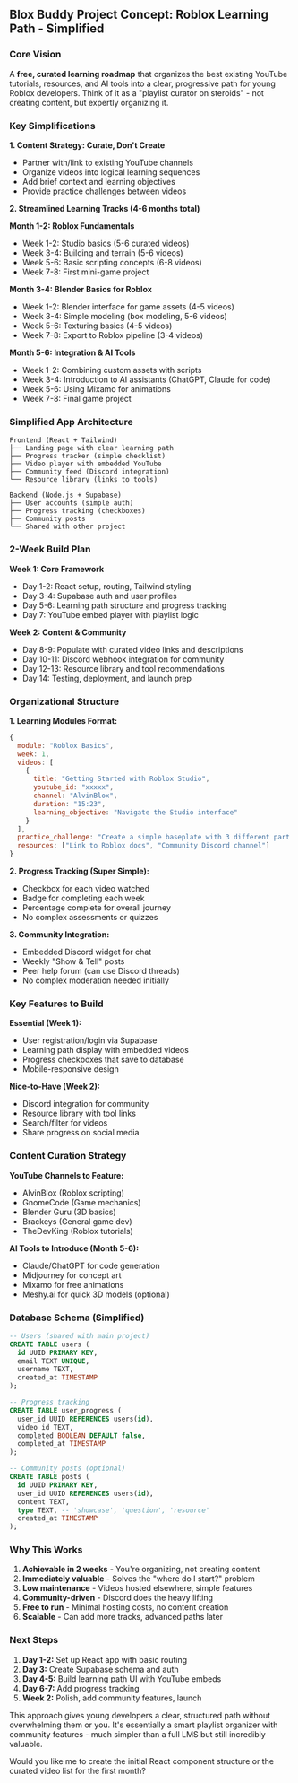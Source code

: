 ##  Blox Buddy Project Concept: Roblox Learning Path - Simplified

### Core Vision
A **free, curated learning roadmap** that organizes the best existing YouTube tutorials, resources, and AI tools into a clear, progressive path for young Roblox developers. Think of it as a "playlist curator on steroids" - not creating content, but expertly organizing it.

### Key Simplifications

**1. Content Strategy: Curate, Don't Create**
- Partner with/link to existing YouTube channels
- Organize videos into logical learning sequences
- Add brief context and learning objectives
- Provide practice challenges between videos

**2. Streamlined Learning Tracks (4-6 months total)**

**Month 1-2: Roblox Fundamentals**
- Week 1-2: Studio basics (5-6 curated videos)
- Week 3-4: Building and terrain (5-6 videos)
- Week 5-6: Basic scripting concepts (6-8 videos)
- Week 7-8: First mini-game project

**Month 3-4: Blender Basics for Roblox**
- Week 1-2: Blender interface for game assets (4-5 videos)
- Week 3-4: Simple modeling (box modeling, 5-6 videos)
- Week 5-6: Texturing basics (4-5 videos)
- Week 7-8: Export to Roblox pipeline (3-4 videos)

**Month 5-6: Integration & AI Tools**
- Week 1-2: Combining custom assets with scripts
- Week 3-4: Introduction to AI assistants (ChatGPT, Claude for code)
- Week 5-6: Using Mixamo for animations
- Week 7-8: Final game project

### Simplified App Architecture

```
Frontend (React + Tailwind)
├── Landing page with clear learning path
├── Progress tracker (simple checklist)
├── Video player with embedded YouTube
├── Community feed (Discord integration)
└── Resource library (links to tools)

Backend (Node.js + Supabase)
├── User accounts (simple auth)
├── Progress tracking (checkboxes)
├── Community posts
└── Shared with other project
```

### 2-Week Build Plan

**Week 1: Core Framework**
- Day 1-2: React setup, routing, Tailwind styling
- Day 3-4: Supabase auth and user profiles
- Day 5-6: Learning path structure and progress tracking
- Day 7: YouTube embed player with playlist logic

**Week 2: Content & Community**
- Day 8-9: Populate with curated video links and descriptions
- Day 10-11: Discord webhook integration for community
- Day 12-13: Resource library and tool recommendations
- Day 14: Testing, deployment, and launch prep

### Organizational Structure

**1. Learning Modules Format:**
```javascript
{
  module: "Roblox Basics",
  week: 1,
  videos: [
    {
      title: "Getting Started with Roblox Studio",
      youtube_id: "xxxxx",
      channel: "AlvinBlox",
      duration: "15:23",
      learning_objective: "Navigate the Studio interface"
    }
  ],
  practice_challenge: "Create a simple baseplate with 3 different part types",
  resources: ["Link to Roblox docs", "Community Discord channel"]
}
```

**2. Progress Tracking (Super Simple):**
- Checkbox for each video watched
- Badge for completing each week
- Percentage complete for overall journey
- No complex assessments or quizzes

**3. Community Integration:**
- Embedded Discord widget for chat
- Weekly "Show & Tell" posts
- Peer help forum (can use Discord threads)
- No complex moderation needed initially

### Key Features to Build

**Essential (Week 1):**
- User registration/login via Supabase
- Learning path display with embedded videos
- Progress checkboxes that save to database
- Mobile-responsive design

**Nice-to-Have (Week 2):**
- Discord integration for community
- Resource library with tool links
- Search/filter for videos
- Share progress on social media

### Content Curation Strategy

**YouTube Channels to Feature:**
- AlvinBlox (Roblox scripting)
- GnomeCode (Game mechanics)
- Blender Guru (3D basics)
- Brackeys (General game dev)
- TheDevKing (Roblox tutorials)

**AI Tools to Introduce (Month 5-6):**
- Claude/ChatGPT for code generation
- Midjourney for concept art
- Mixamo for free animations
- Meshy.ai for quick 3D models (optional)

### Database Schema (Simplified)

```sql
-- Users (shared with main project)
CREATE TABLE users (
  id UUID PRIMARY KEY,
  email TEXT UNIQUE,
  username TEXT,
  created_at TIMESTAMP
);

-- Progress tracking
CREATE TABLE user_progress (
  user_id UUID REFERENCES users(id),
  video_id TEXT,
  completed BOOLEAN DEFAULT false,
  completed_at TIMESTAMP
);

-- Community posts (optional)
CREATE TABLE posts (
  id UUID PRIMARY KEY,
  user_id UUID REFERENCES users(id),
  content TEXT,
  type TEXT, -- 'showcase', 'question', 'resource'
  created_at TIMESTAMP
);
```

### Why This Works

1. **Achievable in 2 weeks** - You're organizing, not creating content
2. **Immediately valuable** - Solves the "where do I start?" problem
3. **Low maintenance** - Videos hosted elsewhere, simple features
4. **Community-driven** - Discord does the heavy lifting
5. **Free to run** - Minimal hosting costs, no content creation
6. **Scalable** - Can add more tracks, advanced paths later

### Next Steps

1. **Day 1-2:** Set up React app with basic routing
2. **Day 3:** Create Supabase schema and auth
3. **Day 4-5:** Build learning path UI with YouTube embeds
4. **Day 6-7:** Add progress tracking
5. **Week 2:** Polish, add community features, launch

This approach gives young developers a clear, structured path without overwhelming them or you. It's essentially a smart playlist organizer with community features - much simpler than a full LMS but still incredibly valuable.

Would you like me to create the initial React component structure or the curated video list for the first month?